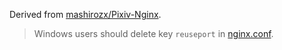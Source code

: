 Derived from [mashirozx/Pixiv-Nginx](https://github.com/mashirozx/Pixiv-Nginx).

> Windows users should delete key `reuseport` in [nginx.conf](nginx.conf).